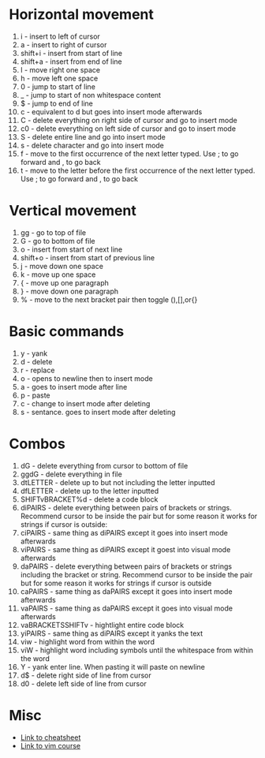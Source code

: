 # Horizontal movement
1. i - insert to left of cursor
2. a - insert to right of cursor 
3. shift+i - insert from start of line
4. shift+a - insert from end of line
5. l - move right one space
6. h - move left one space
7. 0 - jump to start of line
8. _ - jump to start of non whitespace content
9. $ - jump to end of line
10. c - equivalent to d but goes into insert mode afterwards
11. C - delete everything on right side of cursor and go to insert mode
12. c0 - delete everything on left side of cursor and go to insert mode
13. S - delete entire line and go into insert mode
14. s - delete character and go into insert mode
15. f - move to the first occurrence of the next letter typed. Use ; to go forward and , to go back 
16. t - move to the letter before the first occurrence of the next letter typed. Use ; to go forward and , to go back 

# Vertical movement
1. gg - go to top of file
2. G - go to bottom of file
3. o - insert from start of next line
4. shift+o - insert from start of previous line
5. j - move down one space
6. k - move up one space
7. { - move up one paragraph
8. } - move down one paragraph
9. % - move to the next bracket pair then toggle (),[],or{}

# Basic commands
1. y - yank
2. d - delete
3. r - replace
4. o - opens to newline then to insert mode
5. a - goes to insert mode after line
6. p - paste
7. c - change to insert mode after deleting
8. s - sentance. goes to insert mode after deleting

# Combos
1. dG - delete everything from cursor to bottom of file
2. ggdG - delete everything in file
3. dtLETTER - delete up to but not including the letter inputted
4. dfLETTER - delete up to the letter inputted
5. SHIFTvBRACKET%d - delete a code block
6. diPAIRS - delete everything between pairs of brackets or strings. Recommend cursor to be inside the pair but for some reason it works for strings if cursor is outside: 
7. ciPAIRS - same thing as diPAIRS except it goes into insert mode afterwards
8. viPAIRS - same thing as diPAIRS except it goest into visual mode afterwards
9. daPAIRS - delete everything between pairs of brackets or strings including the bracket or string. Recommend cursor to be inside the pair but for some reason it works for strings if cursor is outside
10. caPAIRS - same thing as daPAIRS except it goes into insert mode afterwards
11. vaPAIRS - same thing as daPAIRS except it goes into visual mode afterwards
12. vaBRACKETSSHIFTv - hightlight entire code block
13. yiPAIRS - same thing as diPAIRS except it yanks the text
14. viw - highlight word from within the word
15. viW - highlight word including symbols until the whitespace from within the word
16. Y - yank enter line. When pasting it will paste on newline
17. d$ - delete right side of line from cursor
18. d0 - delete left side of line from cursor

# Misc
* [Link to cheatsheet](https://vim.rtorr.com/)
* [Link to vim course](https://frontendmasters.com/courses/vim-fundamentals/advanced-motions-horizontal-vertical-movement/)

